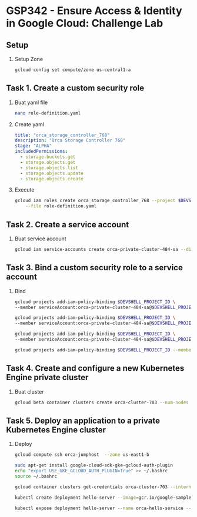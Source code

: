 # GSP342 - Ensure Access & Identity in Google Cloud: Challenge Lab

## Setup

1. Setup Zone

   ```bash
   gcloud config set compute/zone us-central1-a
   ```

## Task 1. Create a custom security role

1. Buat yaml file

   ```bash
   nano role-definition.yaml
   ```

2. Create yaml

   ```yaml
   title: "orca_storage_controller_768"
   description: "Orca Storage Controller 768"
   stage: "ALPHA"
   includedPermissions:
     - storage.buckets.get
     - storage.objects.get
     - storage.objects.list
     - storage.objects.update
     - storage.objects.create
   ```

3. Execute

   ```bash
   gcloud iam roles create orca_storage_controller_768 --project $DEVSHELL_PROJECT_ID \
       --file role-definition.yaml
   ```

## Task 2. Create a service account

1. Buat service account

   ```bash
   gcloud iam service-accounts create orca-private-cluster-484-sa --display-name "orca-private-cluster-484-sa"
   ```

## Task 3. Bind a custom security role to a service account

1. Bind

   ```bash
   gcloud projects add-iam-policy-binding $DEVSHELL_PROJECT_ID \
   --member serviceAccount:orca-private-cluster-484-sa@$DEVSHELL_PROJECT_ID.iam.gserviceaccount.com --role roles/monitoring.viewer
   ```

   ```bash
   gcloud projects add-iam-policy-binding $DEVSHELL_PROJECT_ID \
   --member serviceAccount:orca-private-cluster-484-sa@$DEVSHELL_PROJECT_ID.iam.gserviceaccount.com --role roles/monitoring.metricWriter
   ```

   ```bash
   gcloud projects add-iam-policy-binding $DEVSHELL_PROJECT_ID \
   --member serviceAccount:orca-private-cluster-484-sa@$DEVSHELL_PROJECT_ID.iam.gserviceaccount.com --role roles/logging.logWriter
   ```

   ```bash
   gcloud projects add-iam-policy-binding $DEVSHELL_PROJECT_ID --member serviceAccount:orca-private-cluster-484-sa@$DEVSHELL_PROJECT_ID.iam.gserviceaccount.com --role projects/$DEVSHELL_PROJECT_ID/roles/orca_storage_controller_768
   ```

## Task 4. Create and configure a new Kubernetes Engine private cluster
1. Buat cluster

    ```bash
    gcloud beta container clusters create orca-cluster-703 --num-nodes 1 --master-ipv4-cidr=172.16.0.64/28 --network orca-build-vpc --subnetwork orca-build-subnet --enable-master-authorized-networks  --master-authorized-networks 192.168.10.2/32 --enable-ip-alias --enable-private-nodes --enable-private-endpoint --service-account orca-private-cluster-484-sa@$DEVSHELL_PROJECT_ID.iam.gserviceaccount.com --zone us-east1-b
    ```

    

## Task 5. Deploy an application to a private Kubernetes Engine cluster
1. Deploy
    ```bash
    gcloud compute ssh orca-jumphost  --zone us-east1-b 
    ```

    ```bash
    sudo apt-get install google-cloud-sdk-gke-gcloud-auth-plugin
    echo "export USE_GKE_GCLOUD_AUTH_PLUGIN=True" >> ~/.bashrc
    source ~/.bashrc
    ```

    ```bash
    gcloud container clusters get-credentials orca-cluster-703 --internal-ip --project=qwiklabs-gcp-03-b510551a8d8b --zone us-east1-b
    ```

    ```bash
    kubectl create deployment hello-server --image=gcr.io/google-samples/hello-app:1.0
    ```

    ```bash
    kubectl expose deployment hello-server --name orca-hello-service --type LoadBalancer --port 80 --target-port 8080
    ```